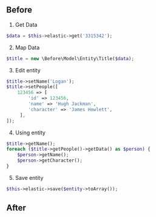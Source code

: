 ## Before
1. Get Data
```php
$data = $this->elastic->get('3315342');
```

2. Map Data
```php
$title = new \Before\Model\Entity\Title($data);
```

3. Edit entity
```php
$title->setName('Logan');
$title->setPeople([
	123456 => [
		'id' => 123456,
		'name' => 'Hugh Jackman',
		'character' => 'James Howlett',
	 ],
]);
```

4. Using entity
```php
$title->getName();
foreach ($title->getPeople()->getData() as $person) {
	$person->getName();
	$person->getCharacter();
}

```

5. Save entity
```php
$this->elastic->save($entity->toArray());
```

## After

